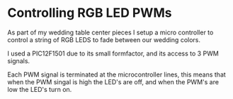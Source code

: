 # Controlling RGB LED PWMs

As part of my wedding table center pieces I setup a  micro controller to control a string of RGB LEDS to fade between our wedding colors.

I used a PIC12F1501 due to its small formfactor, and its access to 3 PWM signals. 

Each PWM signal is terminated at the microcontroller lines, this means that when the PWM singal is high the LED's are off, and when the PWM's are low the LED's turn on.